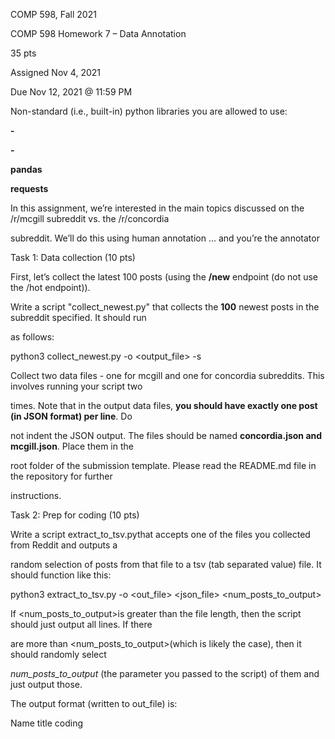 ﻿

COMP 598, Fall 2021

COMP 598 Homework 7 – Data Annotation

35 pts

Assigned Nov 4, 2021

Due Nov 12, 2021 @ 11:59 PM

Non-standard (i.e., built-in) python libraries you are allowed to use:

**-**

**-**

**pandas**

**requests**

In this assignment, we’re interested in the main topics discussed on the /r/mcgill subreddit vs. the /r/concordia

subreddit. We’ll do this using human annotation … and you’re the annotator

Task 1: Data collection (10 pts)

First, let’s collect the latest 100 posts (using the **/new** endpoint (do not use the /hot endpoint)).

Write a script "collect\_newest.py" that collects the **100** newest posts in the subreddit specified. It should run

as follows:

python3 collect\_newest.py -o <output\_file> -s <subreddit>

Collect two data files - one for mcgill and one for concordia subreddits. This involves running your script two

times. Note that in the output data files, **you should have exactly one post (in JSON format) per line**. Do

not indent the JSON output. The files should be named **concordia.json and mcgill.json**. Place them in the

root folder of the submission template. Please read the README.md file in the repository for further

instructions.

Task 2: Prep for coding (10 pts)

Write a script extract\_to\_tsv.pythat accepts one of the files you collected from Reddit and outputs a

random selection of posts from that file to a tsv (tab separated value) file. It should function like this:

python3 extract\_to\_tsv.py -o <out\_file> <json\_file> <num\_posts\_to\_output>

If <num\_posts\_to\_output>is greater than the file length, then the script should just output all lines. If there

are more than <num\_posts\_to\_output>(which is likely the case), then it should randomly select

*num\_posts\_to\_output* (the parameter you passed to the script) of them and just output those.

The output format (written to out\_file) is:

Name <tab> title <tab> coding

<name of first post chosen> <tab> <title of first post chosen> <tab>

<name of second post chosen> <tab> <title of the second post chosen> <tab>

…

<name of the n’th post chosen> <tab> <title of the nth post chosen> <tab>

Here is an example:





COMP 598, Fall 2021

Name title coding

t3\_jmmrja "Easy Computer Science classes"

t3\_jmm91k "Cloudberry (+ Tri-pawed squirrel) Appreciation Post"

t3\_jmg17h "Breaking a lease over a persistent cockroach infestation?"

t3\_jmfc0t "Don't know how to cook"

t3\_jmfj91 "everything is falling apart"

Note that:

\-

we’re including the “name” field because it uniquely identifies the post, in case you ever need to go

back and check something in the original data

\-

\-

whitespace between column value and the tab is optional

the third column “coding” is intentionally blank. We’ll be completing that in the next task.

We also need a specific output for this exercise (which will be completed on task 3). Run the following:

**python3 extract\_to\_tsv.py -o annotated\_mcgill.tsv mcgill.json 50**

**python3 extract\_to\_tsv.py -o annotated\_concordia.tsv concordia.json 50**

That means, run your script on your McGill and Concordia files you created, 50 lines in each. The output files,

**annotated\_mcgill.tsv and annotated\_concordia.tsv,** should be submitted in the submission\_template.

Please check the README.md for further information.

Task 3: Code posts (10 pts)

Our typology in this assignment has three categories:

**o course-related (c)**

**o food-related (f)**

**o residence-related (r)**

**o other (o)**

Of course, there’s a lot that will go into the other category. Using the files you produced in Task 2,

**annotated\_mcgill.tsv and annotated\_concordia.tsv,** code all the posts that were extracted from your

files by putting the appropriate category (“c”, “f”, “r”, or “o”) capturing what the post is MOSTLY about. In other

words, you’ll edit the files that you produced in the last task, so you’re completing the third column.

To do this, you can use a text file or, another option, would be to use a spreadsheet application – just make

sure you export your results in tsv format. **We won**'t be able to grade your assignment if you don't provide a

.tsv file!

Here is an example:

Name title coding

t3\_jmmrja "Easy Computer Science classes"

c

t3\_jmm91k "Cloudberry (+ Tri-pawed squirrel) Appreciation Post" o

t3\_jmg17h "Breaking a lease over a persistent cockroach infestation?" r





COMP 598, Fall 2021

t3\_jmfc0t "Don't know how to cook"

f

t3\_jmfj91 "everything is falling apart" o

Task 4: Analyze (5 pts)

Write a script called “analyze.py” which outputs the number of each category that appears in your annotated

files. The script should run like this:

python3 analyze.py -i <coded\_file.tsv> [-o <output\_file>]

The “-o …” argument is optional. If omitted, print the result to stdout. In either case, the output should be

written in JSON format like this:

{

“course-related”: 70,

“food-related”: 30,

“residence-related”: 20,

“other”: 80

}

Once you’ve run this, you can see how differently the university student communities use their subreddit.

Submission Instructions

Please check hw7 README.md and its template directory.

